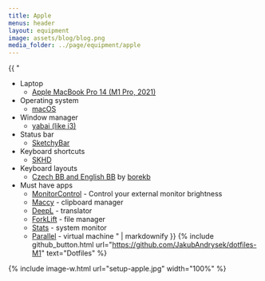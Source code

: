 ```yaml
---
title: Apple
menus: header
layout: equipment
image: assets/blog/blog.png
media_folder: ../page/equipment/apple
---
```


<div class="row">
  <div class="col-md-6">
  {{ "

- Laptop
    - [Apple MacBook Pro 14 (M1 Pro, 2021)](https://www.apple.com/cz/macbook-pro-14-and-16/)
- Operating system
    - [macOS](https://www.apple.com/cz/macos/)
- Window manager
    - [yabai (like i3)](https://github.com/koekeishiya/yabai)
- Status bar
    - [SketchyBar](https://github.com/FelixKratz/SketchyBar)
- Keyboard shortcuts
    - [SKHD](https://github.com/koekeishiya/skhd)
- Keyboard layouts
  - [Czech BB and English BB](https://github.com/borekb/macos-keyboards) by [borekb](https://github.com/borekb)
- Must have apps
  - [MonitorControl](https://github.com/MonitorControl/MonitorControl) - Control your external monitor brightness
  - [Maccy](https://maccy.app/) - clipboard manager
  - [DeepL](https://www.deepl.com/translator) - translator
  - [ForkLift](https://binarynights.com/) - file manager
  - [Stats](https://github.com/exelban/stats) - system monitor
  - [Parallel](https://www.parallels.com/) - virtual machine
      " | markdownify }}
    {% include github_button.html
    url="https://github.com/JakubAndrysek/dotfiles-M1"
    text="Dotfiles"
    %}
      </div>
      <div class="col-6">
        {% include image-w.html
        url="setup-apple.jpg"
        width="100%"
        %}
      </div>
</div>